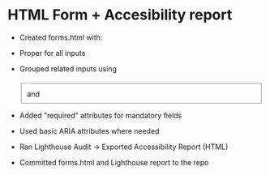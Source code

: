 # HTML Form + Accesibility report

- Created forms.html with:
- Proper <label> for all inputs
- Grouped related inputs using <fieldset> and <legend>
- Added "required" attributes for mandatory fields
- Used basic ARIA attributes where needed

- Ran Lighthouse Audit → Exported Accessibility Report (HTML)  
- Committed forms.html and Lighthouse report to the repo